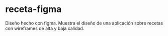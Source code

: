 # receta-figma
Diseño hecho con figma. Muestra el diseño de una aplicación sobre recetas con wireframes de alta y baja calidad.
